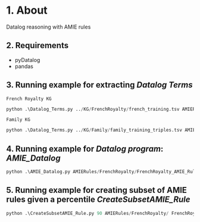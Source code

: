 # 1.  About

Datalog reasoning with AMIE rules

## 2. Requirements

* pyDatalog
* pandas

## 3. Running example for extracting *Datalog Terms*
`French Royalty KG`
```python
python .\Datalog_Terms.py ../KG/FrenchRoyalty/french_training.tsv AMIERules/FrenchRoyalty/terms_FrenchRoyalty.csv 
```
`Family KG`
```python
python .\Datalog_Terms.py ../KG/Family/family_training_triples.tsv AMIERules/Family/terms_Family.csv
```
## 4. Running example for *Datalog program*: *AMIE_Datalog*
```python
python .\AMIE_Datalog.py AMIERules/FrenchRoyalty/FrenchRoyalty_AMIE_Rules.csv ../KG/FrenchRoyalty/french_training.tsv deduced.csv enriched.csv
```
## 5. Running example for creating subset of AMIE rules given a percentile *CreateSubsetAMIE_Rule*
```python
python .\CreateSubsetAMIE_Rule.py 90 AMIERules/FrenchRoyalty/ FrenchRoyalty_AMIE_Rules
```
